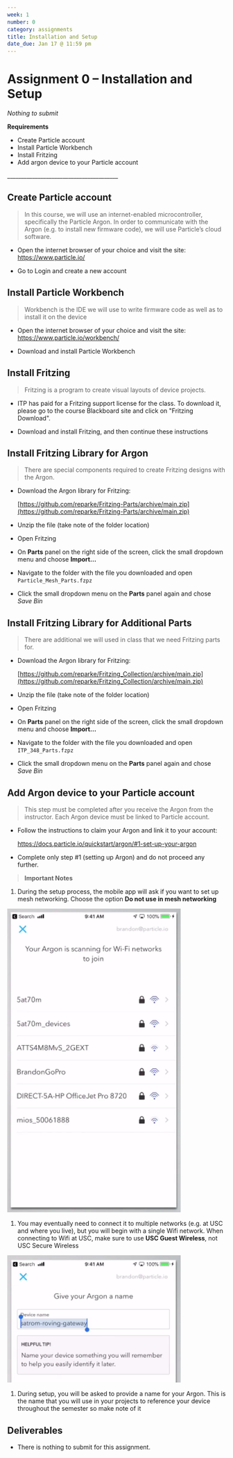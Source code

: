 ```yaml
---
week: 1
number: 0
category: assignments
title: Installation and Setup
date_due: Jan 17 @ 11:59 pm
---
```


Assignment 0 – Installation and Setup
=====================================

*Nothing to submit*

**Requirements**

-   Create Particle account
-   Install Particle Workbench
-   Install Fritzing
-   Add argon device to your Particle account

\_______________________________________\_

Create Particle account
-----------------------

>   In this course, we will use an internet-enabled microcontroller,
>   specifically the Particle Argon. In order to communicate with the Argon
>   (e.g. to install new firmware code), we will use Particle’s cloud software.

-   Open the internet browser of your choice and visit the site:  
    <https://www.particle.io/>

-   Go to Login and create a new account

Install Particle Workbench
--------------------------

>   Workbench is the IDE we will use to write firmware code as well as to
>   install it on the device

-   Open the internet browser of your choice and visit the site:
    <https://www.particle.io/workbench/>

-   Download and install Particle Workbench

Install Fritzing
----------------

>   Fritzing is a program to create visual layouts of device projects.

-   ITP has paid for a Fritzing support license for the class. To download it, please go to the course Blackboard site and click on "Fritzing Download".

-   Download and install Fritzing, and then continue these instructions

Install Fritzing Library for Argon
----------------

>   There are special components required to create Fritzing designs with the Argon.

- Download the Argon library for Fritzing:

  [https://github.com/reparke/Fritzing-Parts/archive/main.zip](https://github.com/reparke/Fritzing-Parts/archive/main.zip)

- Unzip the file (take note of the folder location)

- Open Fritzing

- On **Parts** panel on the right side of the screen, click the small dropdown menu and choose **Import…**

- Navigate to the folder with the file you downloaded and open `Particle_Mesh_Parts.fzpz`

- Click the small dropdown menu on the **Parts** panel again and chose *Save Bin*

Install Fritzing Library for Additional Parts
----------------

>   There are additional we will used in class that we need Fritzing parts for.

- Download the Argon library for Fritzing:

  [https://github.com/reparke/Fritzing_Collection/archive/main.zip](https://github.com/reparke/Fritzing_Collection/archive/main.zip)

- Unzip the file (take note of the folder location)

- Open Fritzing

- On **Parts** panel on the right side of the screen, click the small dropdown menu and choose **Import…**

- Navigate to the folder with the file you downloaded and open `ITP_348_Parts.fzpz`

- Click the small dropdown menu on the **Parts** panel again and chose *Save Bin*

Add Argon device to your Particle account
-----------------------------------------

>   This step must be completed after you receive the Argon from the instructor.
>   Each Argon device must be linked to Particle account.

-   Follow the instructions to claim your Argon and link it to your account:

    <https://docs.particle.io/quickstart/argon/#1-set-up-your-argon>

-   Complete only step \#1 (setting up Argon) and do not proceed any further.

>   **Important Notes**

1.  During the setup process, the mobile app will ask if you want to set up mesh
    networking. Choose the option **Do not use in mesh networking**

<img src="media/2e97c727fccb86d208d67eb123ae8450.png" alt="find wifi networks" style="width:400px" />

1.  You may eventually need to connect it to multiple networks (e.g. at USC and
    where you live), but you will begin with a single Wifi network. When
    connecting to Wifi at USC, make sure to use **USC Guest Wireless**, not USC
    Secure Wireless

<img src="media/b7fb87c14d438e943a6133b77d2743cc.png" alt="name the Argon" style="width:400px" />

1.  During setup, you will be asked to provide a name for your Argon. This is
    the name that you will use in your projects to reference your device
    throughout the semester so make note of it

Deliverables
------------

- There is nothing to submit for this assignment.
